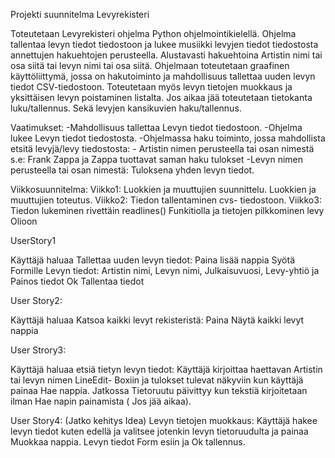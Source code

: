 Projekti suunnitelma Levyrekisteri


Toteutetaan Levyrekisteri ohjelma Python ohjelmointikielellä. Ohjelma tallentaa levyn tiedot tiedostoon ja lukee musiikki levyjen tiedot tiedostosta annettujen hakuehtojen perusteella. Alustavasti hakuehtoina Artistin nimi tai osa siitä tai levyn nimi tai osa siitä. Ohjelmaan toteutetaan graafinen käyttöliittymä, jossa on hakutoiminto ja mahdollisuus tallettaa uuden levyn tiedot CSV-tiedostoon. Toteutetaan myös levyn tietojen muokkaus ja yksittäisen levyn poistaminen listalta. Jos aikaa jää toteutetaan tietokanta luku/tallennus. Sekä levyjen kansikuvien haku/tallennus.

Vaatimukset:
-Mahdollisuus tallettaa Levyn tiedot tiedostoon.
-Ohjelma lukee Levyn tiedot tiedostosta.
-Ohjelmassa haku toiminto, jossa mahdollista etsitä levyjä/levy tiedostosta:
	- Artistin nimen perusteella tai osan nimestä s.e:
	Frank Zappa ja Zappa tuottavat saman haku tulokset
	-Levyn nimen perusteella tai osan nimestä:
	Tuloksena yhden levyn tiedot.

Viikkosuunnitelma: 
Viikko1:	Luokkien ja muuttujien suunnittelu. Luokkien ja muuttujien toteutus.
Viikko2: 	Tiedon tallentaminen cvs- tiedostoon.
Viikko3: 	Tiedon lukeminen rivettäin readlines() Funkitiolla ja tietojen pilkkominen levy Olioon


 
UserStory1

Käyttäjä haluaa Tallettaa uuden levyn tiedot:
Paina lisää nappia
Syötä Formille Levyn tiedot: Artistin nimi, Levyn nimi, Julkaisuvuosi, Levy-yhtiö ja Painos tiedot
Ok Tallentaa tiedot 

User Story2:

Käyttäjä haluaa Katsoa kaikki levyt rekisteristä:
Paina Näytä kaikki levyt nappia

User Strory3:

Käyttäjä haluaa etsiä tietyn levyn tiedot:
Käyttäjä kirjoittaa haettavan Artistin tai levyn nimen LineEdit- Boxiin ja tulokset tulevat näkyviin kun käyttäjä painaa Hae nappia.
Jatkossa Tietoruutu päivittyy kun tekstiä kirjoitetaan ilman Hae napin painamista ( Jos jää aikaa).

User Story4:
(Jatko kehitys Idea)
Levyn tietojen muokkaus:
Käyttäjä hakee levyn tiedot kuten edellä ja valitsee jotenkin levyn tietoruudulta ja painaa Muokkaa nappia.
Levyn tiedot Form esiin ja Ok tallennus.



